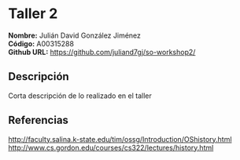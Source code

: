 # Taller 2

**Nombre:** Julián David González Jiménez  
**Código:** A00315288  
**Github URL:** https://github.com/juliand7gj/so-workshop2/

## Descripción

Corta descripción de lo realizado en el taller

## Referencias

http://faculty.salina.k-state.edu/tim/ossg/Introduction/OShistory.html  
http://www.cs.gordon.edu/courses/cs322/lectures/history.html
